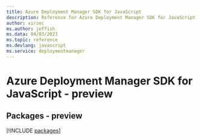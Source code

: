 ```yaml
---
title: Azure Deployment Manager SDK for JavaScript
description: Reference for Azure Deployment Manager SDK for JavaScript
author: xirzec
ms.author: jeffish
ms.data: 04/03/2023
ms.topic: reference
ms.devlang: javascript
ms.service: deploymentmanager
---
```

# Azure Deployment Manager SDK for JavaScript - preview
## Packages - preview
[!INCLUDE [packages](deployment-manager-index.md)]